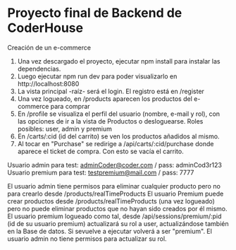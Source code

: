 # Proyecto final de Backend de CoderHouse
Creación de un e-commerce
1) Una vez descargado el proyecto, ejecutar npm install para instalar las dependencias.
2) Luego ejecutar npm run dev para poder visualizarlo en http://localhost:8080
3) La vista principal -raíz- será el login. El registro está en /register
4) Una vez logueado, en /products aparecen los productos del e-commerce para comprar
5) En /profile se visualiza el perfil del usuario (nombre, e-mail y rol), con las opciones de ir a la vista de Productos o desloguearse. Roles posibles: user, admin y premium
6) En /carts/:cid (id del carrito) se ven los productos añadidos al mismo.
7) Al tocar en "Purchase" se redirige a /api/carts/:cid/purchase donde aparece el ticket de compra. Con esto se vacía el carrito.

Usuario admin para test: adminCoder@coder.com / pass: adminCod3r123
Usuario premium para test: testpremium@mail.com / pass: 7777

El usuario admin tiene permisos para eliminar cualquier producto pero no para crearlo desde /products/realTimeProducts
El usuario Premium puede crear productos desde /products/realTimeProducts (una vez logueado) pero no puede eliminar productos que no hayan sido creados por él mismo.
El usuario premium logueado como tal, desde /api/sessions/premium/:pid (id de su usuario premium) actualizará su rol a user, actualizándose también en la Base de datos. Si sevuelve a ejecutar volverá a ser "premium".
El usuario admin no tiene permisos para actualizar su rol.
